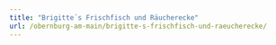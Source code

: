 ```yaml
---
title: "Brigitte´s Frischfisch und Räucherecke"
url: /obernburg-am-main/brigitte-s-frischfisch-und-raeucherecke/
---
```

